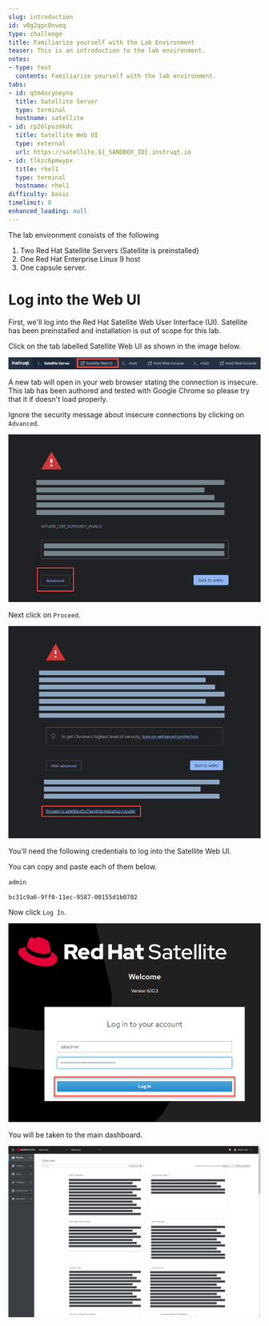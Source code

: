 ```yaml
---
slug: introduction
id: v0g2qpc0nveq
type: challenge
title: Familiarize yourself with the Lab Environment
teaser: This is an introduction to the lab environment.
notes:
- type: text
  contents: Familiarize yourself with the lab environment.
tabs:
- id: qtm4ocyoeyna
  title: Satellite Server
  type: terminal
  hostname: satellite
- id: rp26lpozmkdc
  title: Satellite Web UI
  type: external
  url: https://satellite.${_SANDBOX_ID}.instruqt.io
- id: tlkzc6pmwypx
  title: rhel1
  type: terminal
  hostname: rhel1
difficulty: basic
timelimit: 0
enhanced_loading: null
---
```

<!-- markdownlint-disable MD033 -->
The lab environment consists of the following

1. Two Red Hat Satellite Servers (Satellite is preinstalled)
2. One Red Hat Enterprise Linux 9 host
3. One capsule server.


Log into the Web UI
=================================

First, we'll log into the Red Hat Satellite Web User Interface (UI). Satellite has been preinstalled and installation is out of scope for this lab.

Click on the tab labelled Satellite Web UI as shown in the image below.

![sat tab](../assets/satellite-tab.png)

A new tab will open in your web browser stating the connection is insecure. This lab has been authored and tested with Google Chrome so please try that it if doesn't load properly.

Ignore the security message about insecure connections by clicking on `Advanced`.

![insecure](../assets/insecure-warning.png)

Next click on `Proceed`.

![proceed](../assets/proceed.png)

You'll need the following credentials to log into the Satellite Web UI.

You can copy and paste each of them below.

```
admin
```

```
bc31c9a6-9ff0-11ec-9587-00155d1b0702
```

Now click `Log In`.

![login](../assets/webuilogin.png)

You will be taken to the main dashboard.

![main menu](../assets/main-menu.png)
